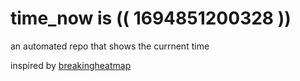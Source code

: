 # time_now is (( 1694851200328 ))

an automated repo that shows the currnent time

inspired by [breakingheatmap](https://github.com/breakingheatmap/breakingheatmap)